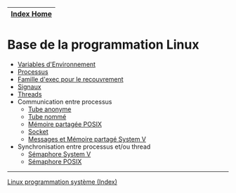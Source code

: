 [Index Home](/) |
--------------- |

# Base de la programmation Linux

* [Variables d'Environnement](Environnement)
* [Processus](/GCC/lesProcessus/)
* [Famille d'exec pour le recouvrement](ExecFamily)
* [Signaux](Signals)
* [Threads](Threads)
* Communication entre processus
  * [Tube anonyme](TubeAnonyme)
  * [Tube nommé](TubeNomme)
  * [Mémoire partagée POSIX](MemoirePartagee)
  * [Socket](/Sockets)
  * [Messages et Mémoire partagé System V](MSGQ)
* Synchronisation entre processus et/ou thread
  * [Sémaphore System V](/ProgAvancee/SemaphorePourProc/semaphor)
  * [Sémaphore POSIX](Threads/SemaphoreTh)


---


[Linux programmation système (Index)](http://lps.cofares.net/)
